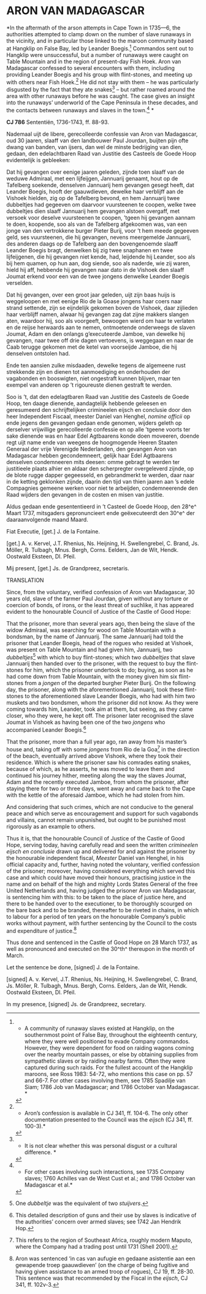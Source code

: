 # ARON VAN MADAGASCAR

*In the aftermath of the arson attempts in Cape Town in 1735—6, the
authorities attempted to clamp down on the number of slave runaways in
the vicinity, and in particular those linked to the maroon community
based at Hangklip on False Bay, led by Leander Boegis.[^1]
Commandos sent out to Hangklip were unsuccessful, but a number of
runaways were caught on Table Mountain and in the region of present-day
Fish Hoek. Aron van Madagascar confessed to several encounters with
them, including providing Leander Boegis and his group with
flint-stones, and meeting up with others near Fish Hoek.[^2] He
did not stay with them – he was particularly disgusted by the fact that
they ate snakes[^3] – but rather roamed around the area with other
runaways before he was caught. The case gives an insight into the
runaways’ underworld of the Cape Peninsula in these decades, and the
contacts between runaways and slaves in the town.[^4] *

**CJ 786** Sententiën, 1736-1743, ff. 88-93.

Nademaal uijt de libere, gerecolleerde confessie van Aron van
Madagascar, oud 30 jaaren, slaaff van den landbouwer Paul Jourdan,
buijten pijn ofte dwang van banden, van ijsers, dan wel de minste
bedrijging van dien, gedaan, den edelachtbaren Raad van Justitie des
Casteels de Goede Hoop evidentelijk is gebleeken:

Dat hij gevangen over eenige jaaren geleden, zijnde toen slaaff van de
weduwe Admiraal, met een lijfeijgen, Jannuarij genaamt, hout op de
Tafelberg soekende, denselven Jannuarij hem gevangen gesegt heeft, dat
Leander Boegis, hooft der gaauwdieven, dewelke haar verblijff aan de
Vishoek hielden, zig op de Tafelberg bevond, en hem Jannuarij twee
dubbeltjes had gegeeven om daarvoor vuursteenen te coopen, welke twee
dubbeltjes dien slaaff Jannuarij hem gevangen alstoen overgaff, met
versoek voor deselve vuursteenen te coopen, ’tgeen hij gevangen aannam
te doen, koopende, soo als van de Tafelberg afgekoomen was, van een
jonge van den vertrokkene burger Pieter Burij, voor ’t hem meede
gegeeven geld, ses vuursteenen, die hij gevangen, nevens meergemelde
Jannuarij, des anderen daags op de Tafelberg aan den bovengenoemde
slaaff Leander Boegis bragt, denwelken bij zig twee snaphanen en twee
lijfeijgenen, die hij gevangen niet kende, had, leijdende hij Leander,
soo als bij hem quamen, op hun aan, dog siende, soo als naderde, wie zij
waren, hield hij aff, hebbende hij gevangen naar dato in de Vishoek den
slaaff Joumat erkend voor een van de twee jongens denwelke Leander
Boegis verselden.

Dat hij gevangen, over een groot jaar geleden, uijt zijn baas huijs is
weggeloopen en met eenige Rio de la Goase jongens haar coers naar strand
settende, zijn se eijndelijk gekomen boven de Vishoek, daar zijlieden
haar verblijff namen, alwaar hij gevangen zag dat zijne makkers slangen
aten, waardoor hij, soo als voorgeeft, bewoogen wierd om haar te
verlaten en de reijse herwaards aan te nemen, ontmoetende onderweegs de
slaven Joumat, Adam en den onlangs g’executeerde Jamboe, van dewelke hij
gevangen, naar twee off drie dagen vertoevens, is weggegaan en naar de
Caab terugge gekomen met de ketel van voorseijde Jamboe, die hij
denselven ontstolen had.

Ende ten aansien zulke misdaaden, dewelke tegens de algemeene rust
strekkende zijn en dienen tot aanmoediging en onderhouden der vagabonden
en booswigten, niet ongestraft kunnen blijven, maar ten exempel van
anderen op ’t rigoureuste dienen gestraft te werden.

Soo is ’t, dat den edelagtbaren Raad van Justitie des Casteels de Goede
Hoop, ten daage dienende, aandagtelijk hebbende geleesen en geresumeerd
den schrijftelijken crimineelen eijsch en conclusie door den heer
Independent Fiscaal, meester Daniel van Henghel, *nomine officii* op
ende jegens den gevangen gedaan ende genomen, wijders geleth op
derselver vrijwillige gerecolleerde confessie en op alle ’tgeene voorts
ter sake dienende was en haar Edel Agtbaarens konde doen moveeren,
doende regt uijt name ende van weegens de hoogmogende Heeren Staaten
Generaal der vrije Verenigde Nederlanden, den gevangen Aron van
Madagascar hebben gecondemneert, gelijk haar Edel Agtbaarens denselven
condemneeren mits deesen: omme gebragt te werden ter justitieele plaats
alhier en aldaar den scherpregter overgeleverd zijnde, op de blote rugge
dapper gegeesseld, en gebrandmerkt te werden, daar naar in de ketting
geklonken zijnde, daarin den tijd van thien jaaren aan ’s edele
Compagnies gemeene werken voor niet te arbeijden, condemneerende den
Raad wijders den gevangen in de costen en misen van justitie.

Aldus gedaan ende gesententieerd in ’t Casteel de Goede Hoop, den 28^e^
Maart 1737, mitsgaders gepronuncieert ende geëxecuteerdt den 30^e^ der
daaraanvolgende maand Maard.

Fiat Executie, \[get.\] J. de la Fontaine.

\[get.\] A. v. Kervel, J.T. Rhenius, Ns. Heijning, H. Swellengrebel, C.
Brand, Js. Möller, R. Tulbagh, Mnus. Bergh, Corns. Eelders, Jan de Wit,
Hendk. Oostwald Eksteen, Dl. Pfeil.

Mij present, \[get.\] Js. de Grandpreez, secretaris.

TRANSLATION

Since, from the voluntary, verified confession of Aron van Madagascar,
30 years old, slave of the farmer Paul Jourdan, given without any
torture or coercion of bonds, of irons, or the least threat of suchlike,
it has appeared evident to the honourable Council of Justice of the
Castle of Good Hope:

That the prisoner, more than several years ago, then being the slave of
the widow Admiraal, was searching for wood on Table Mountain with a
bondsman, by the name of Jannuarij. The same Jannuarij had told the
prisoner that Leander Boegis, head of the rogues who resided at Vishoek,
was present on Table Mountain and had given him, Jannuarij, two
*dubbeltjes*[^5] with which to buy flint-stones; which two
*dubbeltjes* that slave Jannuarij then handed over to the prisoner, with
the request to buy the flint-stones for him, which the prisoner
undertook to do; buying, as soon as he had come down from Table
Mountain, with the money given him six flint-stones from a *jongen* of
the departed burgher Pieter Burij. On the following day, the prisoner,
along with the aforementioned Jannuarij, took these flint-stones to the
aforementioned slave Leander Boegis, who had with him two muskets and
two bondsmen, whom the prisoner did not know. As they were coming
towards him, Leander, took aim at them, but seeing, as they came closer,
who they were, he kept off. The prisoner later recognised the slave
Joumat in Vishoek as having been one of the two *jongens* who
accompanied Leander Boegis.[^6]

That the prisoner, more than a full year ago, ran away from his master’s
house and, taking off with some *jongens* from Rio de la Goa[^7] in
the direction of the beach, eventually arrived above Vishoek, where they
took their residence. Which is where the prisoner saw his comrades
eating snakes, because of which, as he asserts, he was moved to leave
them and continued his journey hither, meeting along the way the slaves
Joumat, Adam and the recently executed Jamboe, from whom the prisoner,
after staying there for two or three days, went away and came back to
the Cape with the kettle of the aforesaid Jamboe, which he had stolen
from him.

And considering that such crimes, which are not conducive to the general
peace and which serve as encouragement and support for such vagabonds
and villains, cannot remain unpunished, but ought to be punished most
rigorously as an example to others.

Thus it is, that the honourable Council of Justice of the Castle of Good
Hope, serving today, having carefully read and seen the written
*crimineelen eijsch en conclusie* drawn up and delivered for and against
the prisoner by the honourable independent fiscal, *Meester* Daniel van
Henghel, in his official capacity and, further, having noted the
voluntary, verified confession of the prisoner; moreover, having
considered everything which served this case and which could have moved
their honours, practising justice in the name and on behalf of the high
and mighty Lords States General of the free United Netherlands and,
having judged the prisoner Aron van Madagascar, is sentencing him with
this: to be taken to the place of justice here, and there to be handed
over to the executioner, to be thoroughly scourged on the bare back and
to be branded, thereafter to be riveted in chains, in which to labour
for a period of ten years on the honourable Company’s public works
without payment, with further sentencing by the Council to the costs and
expenditure of justice.[^8]

Thus done and sentenced in the Castle of Good Hope on 28 March 1737, as
well as pronounced and executed on the 30^th^ thereupon in the month of
March.

Let the sentence be done, \[signed\] J. de la Fontaine.

\[signed\] A. v. Kervel, J.T. Rhenius, Ns. Heijning, H. Swellengrebel,
C. Brand, Js. Möller, R. Tulbagh, Mnus. Bergh, Corns. Eelders, Jan de
Wit, Hendk. Oostwald Eksteen, Dl. Pfeil.

In my presence, \[signed\] Js. de Grandpreez, secretary.

[^1]: * A community of runaway slaves existed at Hangklip, on the
    southernmost point of False Bay, throughout the eighteenth century,
    where they were well positioned to evade Company commandos. However,
    they were dependent for food on raiding wagons coming over the
    nearby mountain passes, or else by obtaining supplies from
    sympathetic slaves or by raiding nearby farms. Often they were
    captured during such raids. For the fullest account of the Hangklip
    maroons, see Ross 1983: 54-72, who mentions this case on pp. 57 and
    66-7. For other cases involving them, see 1785 Spadilje van Siam;
    1786 Job van Madagascar; and 1786 October van Madagascar. *

[^2]: * Aron’s confession is available in CJ 341, ff. 104-6. The only
    other documentation presented to the Council was the *eijsch* (CJ
    341, ff. 100-3).*

[^3]: * It is not clear whether this was personal disgust or a cultural
    difference. *

[^4]: * For other cases involving such interactions, see 1735 Company
    slaves; 1760 Achilles van de West Cust et al.; and 1786 October van
    Madagascar et al.*

[^5]:  One *dubbeltje* was the equivalent of two *stuijvers*.

[^6]:  This detailed description of guns and their use by slaves is
    indicative of the authorities’ concern over armed slaves; see 1742
    Jan Hendrik Hop.

[^7]:  This refers to the region of Southeast Africa, roughly modern
    Maputo, where the Company had a trading post until 1731 (Shell
    2001).

[^8]:  Aron was sentenced ‘in cas van aufugie en gedaane asistentie aan
    een gewapende troep gaauwdieven’ (on the charge of being fugitive
    and having given assistance to an armed troop of rogues), CJ 19, ff.
    28-30. This sentence was that recommended by the Fiscal in the
    *eijsch*, CJ 341, ff. 102v-3.
